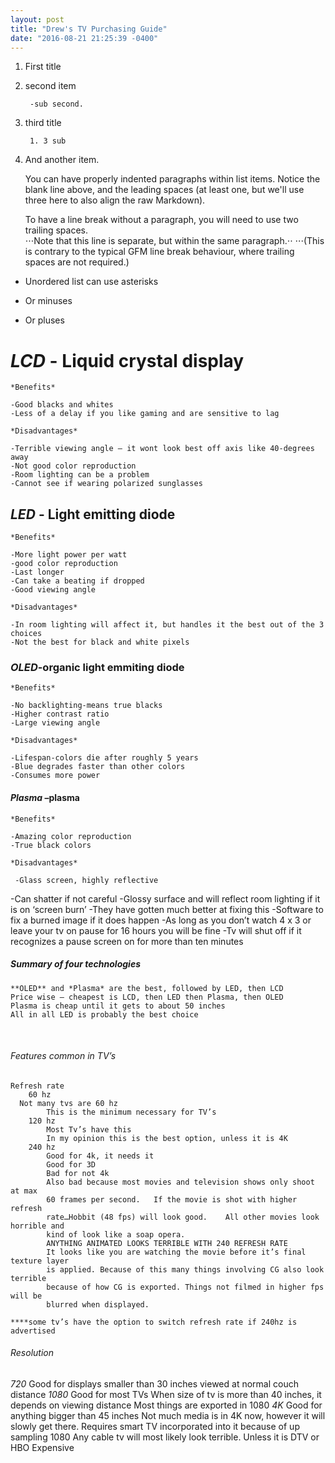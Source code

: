 ```yaml
---
layout: post
title: "Drew's TV Purchasing Guide"
date: "2016-08-21 21:25:39 -0400"
---
```



1. First title
2. second item

    	-sub second.

3. third title

   		1. 3 sub
			
4. And another item.

   You can have properly indented paragraphs within list items. Notice the blank line above, and the leading spaces (at least one, but we'll use three here to also align the raw Markdown).

	 To have a line break without a paragraph, you will need to use two trailing spaces.  
⋅⋅⋅Note that this line is separate, but within the same paragraph.⋅⋅
⋅⋅⋅(This is contrary to the typical GFM line break behaviour, where trailing spaces are not required.)

* Unordered list can use asterisks
- Or minuses
+ Or pluses




# *LCD* - Liquid crystal display

	*Benefits*

    -Good blacks and whites
    -Less of a delay if you like gaming and are sensitive to lag

	*Disadvantages*

    -Terrible viewing angle – it wont look best off axis like 40-degrees away
    -Not good color reproduction
    -Room lighting can be a problem
    -Cannot see if wearing polarized sunglasses



## *LED* - Light emitting diode

	*Benefits*

    -More light power per watt
    -good color reproduction
    -Last longer
    -Can take a beating if dropped
    -Good viewing angle

	*Disadvantages*

    -In room lighting will affect it, but handles it the best out of the 3
    choices
    -Not the best for black and white pixels


### *OLED*-organic light emmiting diode

	*Benefits*

    -No backlighting-means true blacks
    -Higher contrast ratio
    -Large viewing angle

	*Disadvantages*

    -Lifespan-colors die after roughly 5 years
    -Blue degrades faster than other colors
    -Consumes more power


#### *Plasma* –plasma

	*Benefits*

    -Amazing color reproduction
    -True black colors

	*Disadvantages*

	 -Glass screen, highly reflective
   -Can shatter if not careful
   -Glossy surface and will reflect room lighting if it is on ‘screen burn’
   -They have gotten much better at fixing this
   -Software to fix a burned image if it does happen
   -As long as you don’t watch 4 x 3 or leave your tv on pause for 16 hours you
   will be fine
   -Tv will shut off if it recognizes a pause screen on for more than ten
   minutes


##### Summary of four technologies

	**OLED** and *Plasma* are the best, followed by LED, then LCD
	Price wise – cheapest is LCD, then LED then Plasma, then OLED
	Plasma is cheap until it gets to about 50 inches
	All in all LED is probably the best choice

 
###### Features common in TV’s

	Refresh rate
		60 hz
      Not many tvs are 60 hz
			This is the minimum necessary for TV’s
		120 hz
			Most Tv’s have this
			In my opinion this is the best option, unless it is 4K
		240 hz
			Good for 4k, it needs it
			Good for 3D
			Bad for not 4k
			Also bad because most movies and television shows only shoot at max
			60 frames per second.	If the movie is shot with higher refresh
			rate…Hobbit (48 fps) will look good.	All other movies look horrible and
			kind of look like a soap opera.
			ANYTHING ANIMATED LOOKS TERRIBLE WITH 240 REFRESH RATE
			It looks like you are watching the movie before it’s final texture layer
			is applied. Because of this many things involving CG also look terrible
			because of how CG is exported. Things not filmed in higher fps will be
			blurred when displayed.

	****some tv’s have the option to switch refresh rate if 240hz is advertised


###### Resolution
_720_
Good for displays smaller than 30 inches viewed at normal couch distance
_1080_
Good for most TVs
When size of tv is more than 40 inches, it depends on viewing distance
Most things are exported in 1080
_4K_
Good for anything bigger than 45 inches
Not much media is in 4K now, however it will slowly get there.
Requires smart TV incorporated into it because of up sampling 1080
Any cable tv will most likely look terrible. Unless it is DTV or HBO
Expensive
